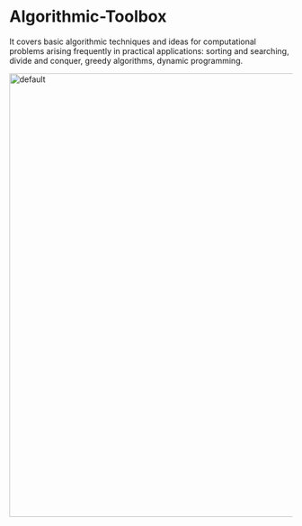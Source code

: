 # Algorithmic-Toolbox
It covers basic algorithmic techniques and ideas for computational problems arising frequently in practical applications: sorting and searching, divide and conquer, greedy algorithms, dynamic programming.

<img width="788" alt="default" src="https://user-images.githubusercontent.com/33269462/44305130-4eca9800-a33e-11e8-8003-72188ed52882.png">
